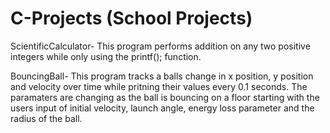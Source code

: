 # C-Projects (School Projects)

ScientificCalculator- This program performs addition on any two positive integers while only using the printf(); function. 

BouncingBall- This program tracks a balls change in x position, y position and velocity over time while pritning their values every 0.1 seconds. The paramaters are changing as the ball is bouncing on a floor starting with the users input of initial velocity, launch angle, energy loss parameter and the radius of the ball.
